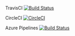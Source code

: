 TravisCI
[![Build Status](https://travis-ci.org/nixir/MATLAB_meets_CI.svg?branch=main)](https://travis-ci.org/nixir/MATLAB_meets_CI)

CircleCI
[![CircleCI](https://circleci.com/gh/nixir/MATLAB_meets_CI.svg?style=svg)](https://app.circleci.com/pipelines/github/nixir/MATLAB_meets_CI)

Azure Pipelines
[![Build Status](https://dev.azure.com/f20c049c/MATLAB_meets_CI/_apis/build/status/nixir.MATLAB_meets_CI?branchName=main)](https://dev.azure.com/f20c049c/MATLAB_meets_CI/_build/latest?definitionId=1&branchName=main)
